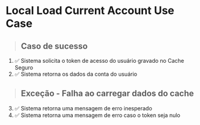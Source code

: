# Local Load Current Account Use Case

> ## Caso de sucesso
1. ✅ Sistema solicita o token de acesso do usuário gravado no Cache Seguro
2. ✅ Sistema retorna os dados da conta do usuário

> ## Exceção - Falha ao carregar dados do cache
3. ✅ Sistema retorna uma mensagem de erro inesperado
4. ✅ Sistema retorna uma mensagem de erro caso o token seja nulo